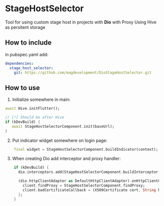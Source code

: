 # StageHostSelector
Tool for using custom stage host in projects with **Dio** with Proxy
Using Hive as persitent storage

## How to include
in pubspec.yaml add:
```yaml
dependencies:
  stage_host_selector:
    git: https://github.com/magdevelopment/DioStageHostSelector.git
```

## How to use
1. Initialize somewhere in main:
```dart
await Hive.initFlutter();

// [!] Should be after Hive
if (kDevBuild) {
   await StageHostSelectorComponent.init(baseUrl);
}
```

2. Put indicator widget somewhere on login page:
```dart
    final widget = StageHostSelectorComponent.buildIndicator(context);
```

3. When creating Dio add interceptor and proxy handler:
```dart
    if (kDevBuild) {
      dio.interceptors.add(StageHostSelectorComponent.buildInterceptor());

      (dio.httpClientAdapter as DefaultHttpClientAdapter).onHttpClientCreate = (HttpClient client) {
        client.findProxy = StageHostSelectorComponent.findProxy;
        client.badCertificateCallback = (X509Certificate cert, String host, int port) => true;
      };
    }
```

